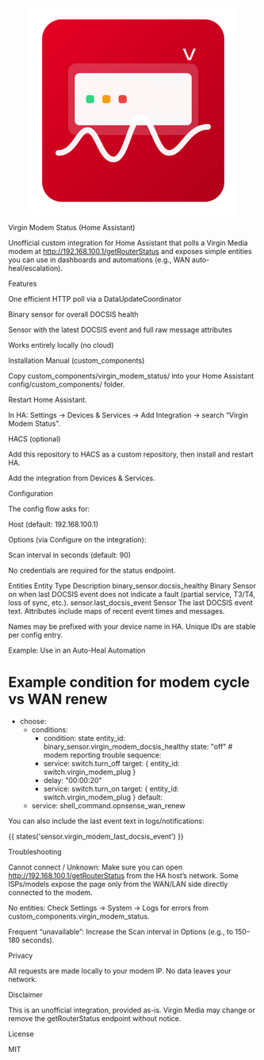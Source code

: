 <p align="center">
  <img alt="Virgin Modem Status" src="images/logo.svg" width="420">
</p>

Virgin Modem Status (Home Assistant)

Unofficial custom integration for Home Assistant that polls a Virgin Media modem at http://192.168.100.1/getRouterStatus and exposes simple entities you can use in dashboards and automations (e.g., WAN auto-heal/escalation).

Features

One efficient HTTP poll via a DataUpdateCoordinator

Binary sensor for overall DOCSIS health

Sensor with the latest DOCSIS event and full raw message attributes

Works entirely locally (no cloud)

Installation
Manual (custom_components)

Copy custom_components/virgin_modem_status/ into your Home Assistant config/custom_components/ folder.

Restart Home Assistant.

In HA: Settings → Devices & Services → Add Integration → search “Virgin Modem Status”.

HACS (optional)

Add this repository to HACS as a custom repository, then install and restart HA.

Add the integration from Devices & Services.

Configuration

The config flow asks for:

Host (default: 192.168.100.1)

Options (via Configure on the integration):

Scan interval in seconds (default: 90)

No credentials are required for the status endpoint.

Entities
Entity	Type	Description
binary_sensor.docsis_healthy	Binary Sensor	on when last DOCSIS event does not indicate a fault (partial service, T3/T4, loss of sync, etc.).
sensor.last_docsis_event	Sensor	The last DOCSIS event text. Attributes include maps of recent event times and messages.

Names may be prefixed with your device name in HA. Unique IDs are stable per config entry.

Example: Use in an Auto-Heal Automation
# Example condition for modem cycle vs WAN renew
- choose:
    - conditions:
        - condition: state
          entity_id: binary_sensor.virgin_modem_docsis_healthy
          state: "off"     # modem reporting trouble
      sequence:
        - service: switch.turn_off
          target: { entity_id: switch.virgin_modem_plug }
        - delay: "00:00:20"
        - service: switch.turn_on
          target: { entity_id: switch.virgin_modem_plug }
  default:
    - service: shell_command.opnsense_wan_renew


You can also include the last event text in logs/notifications:

{{ states('sensor.virgin_modem_last_docsis_event') }}

Troubleshooting

Cannot connect / Unknown: Make sure you can open http://192.168.100.1/getRouterStatus from the HA host’s network. Some ISPs/models expose the page only from the WAN/LAN side directly connected to the modem.

No entities: Check Settings → System → Logs for errors from custom_components.virgin_modem_status.

Frequent “unavailable”: Increase the Scan interval in Options (e.g., to 150–180 seconds).

Privacy

All requests are made locally to your modem IP. No data leaves your network.

Disclaimer

This is an unofficial integration, provided as-is. Virgin Media may change or remove the getRouterStatus endpoint without notice.

License

MIT
